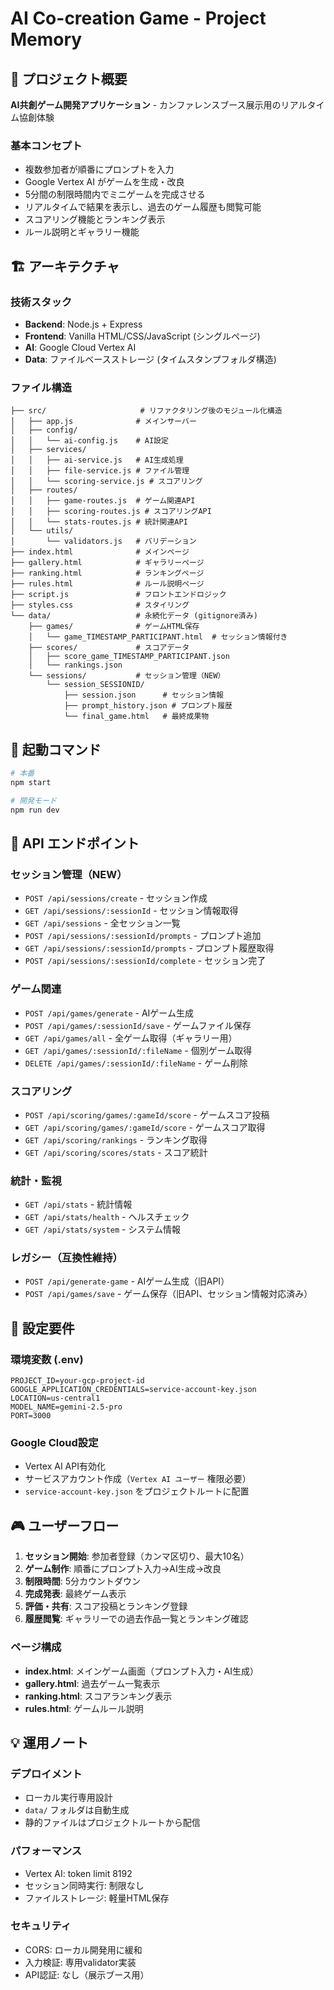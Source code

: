 # AI Co-creation Game - Project Memory

## 🎯 プロジェクト概要

**AI共創ゲーム開発アプリケーション** - カンファレンスブース展示用のリアルタイム協創体験

### 基本コンセプト
- 複数参加者が順番にプロンプトを入力
- Google Vertex AI がゲームを生成・改良
- 5分間の制限時間内でミニゲームを完成させる
- リアルタイムで結果を表示し、過去のゲーム履歴も閲覧可能
- スコアリング機能とランキング表示
- ルール説明とギャラリー機能

## 🏗️ アーキテクチャ

### 技術スタック
- **Backend**: Node.js + Express
- **Frontend**: Vanilla HTML/CSS/JavaScript (シングルページ)
- **AI**: Google Cloud Vertex AI
- **Data**: ファイルベースストレージ (タイムスタンプフォルダ構造)

### ファイル構造
```
├── src/                     # リファクタリング後のモジュール化構造
│   ├── app.js              # メインサーバー
│   ├── config/
│   │   └── ai-config.js    # AI設定
│   ├── services/
│   │   ├── ai-service.js   # AI生成処理
│   │   ├── file-service.js # ファイル管理
│   │   └── scoring-service.js # スコアリング
│   ├── routes/
│   │   ├── game-routes.js  # ゲーム関連API
│   │   ├── scoring-routes.js # スコアリングAPI
│   │   └── stats-routes.js # 統計関連API
│   └── utils/
│       └── validators.js   # バリデーション
├── index.html              # メインページ
├── gallery.html            # ギャラリーページ
├── ranking.html            # ランキングページ
├── rules.html              # ルール説明ページ
├── script.js               # フロントエンドロジック
├── styles.css              # スタイリング
└── data/                   # 永続化データ (gitignore済み)
    ├── games/              # ゲームHTML保存
    │   └── game_TIMESTAMP_PARTICIPANT.html  # セッション情報付き
    ├── scores/             # スコアデータ
    │   ├── score_game_TIMESTAMP_PARTICIPANT.json
    │   └── rankings.json
    └── sessions/           # セッション管理（NEW）
        └── session_SESSIONID/
            ├── session.json      # セッション情報
            ├── prompt_history.json # プロンプト履歴
            └── final_game.html   # 最終成果物
```

## 🚀 起動コマンド

```bash
# 本番
npm start

# 開発モード
npm run dev
```

## 📡 API エンドポイント

### セッション管理（NEW）
- `POST /api/sessions/create` - セッション作成
- `GET /api/sessions/:sessionId` - セッション情報取得
- `GET /api/sessions` - 全セッション一覧
- `POST /api/sessions/:sessionId/prompts` - プロンプト追加
- `GET /api/sessions/:sessionId/prompts` - プロンプト履歴取得
- `POST /api/sessions/:sessionId/complete` - セッション完了

### ゲーム関連
- `POST /api/games/generate` - AIゲーム生成
- `POST /api/games/:sessionId/save` - ゲームファイル保存
- `GET /api/games/all` - 全ゲーム取得（ギャラリー用）
- `GET /api/games/:sessionId/:fileName` - 個別ゲーム取得
- `DELETE /api/games/:sessionId/:fileName` - ゲーム削除

### スコアリング
- `POST /api/scoring/games/:gameId/score` - ゲームスコア投稿
- `GET /api/scoring/games/:gameId/score` - ゲームスコア取得
- `GET /api/scoring/rankings` - ランキング取得
- `GET /api/scoring/scores/stats` - スコア統計

### 統計・監視
- `GET /api/stats` - 統計情報
- `GET /api/stats/health` - ヘルスチェック
- `GET /api/stats/system` - システム情報

### レガシー（互換性維持）
- `POST /api/generate-game` - AIゲーム生成（旧API）
- `POST /api/games/save` - ゲーム保存（旧API、セッション情報対応済み）

## 🔧 設定要件

### 環境変数 (.env)
```env
PROJECT_ID=your-gcp-project-id
GOOGLE_APPLICATION_CREDENTIALS=service-account-key.json
LOCATION=us-central1
MODEL_NAME=gemini-2.5-pro
PORT=3000
```

### Google Cloud設定
- Vertex AI API有効化
- サービスアカウント作成（`Vertex AI ユーザー` 権限必要）
- `service-account-key.json` をプロジェクトルートに配置

## 🎮 ユーザーフロー

1. **セッション開始**: 参加者登録（カンマ区切り、最大10名）
2. **ゲーム制作**: 順番にプロンプト入力→AI生成→改良
3. **制限時間**: 5分カウントダウン
4. **完成発表**: 最終ゲーム表示
5. **評価・共有**: スコア投稿とランキング登録
6. **履歴閲覧**: ギャラリーでの過去作品一覧とランキング確認

### ページ構成
- **index.html**: メインゲーム画面（プロンプト入力・AI生成）
- **gallery.html**: 過去ゲーム一覧表示
- **ranking.html**: スコアランキング表示
- **rules.html**: ゲームルール説明

## 💡 運用ノート

### デプロイメント
- ローカル実行専用設計
- `data/` フォルダは自動生成
- 静的ファイルはプロジェクトルートから配信

### パフォーマンス
- Vertex AI: token limit 8192
- セッション同時実行: 制限なし
- ファイルストレージ: 軽量HTML保存

### セキュリティ
- CORS: ローカル開発用に緩和
- 入力検証: 専用validator実装
- API認証: なし（展示ブース用）
